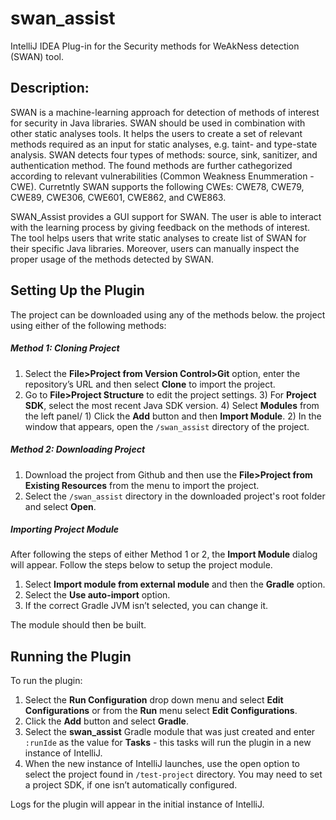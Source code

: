 # swan_assist
IntelliJ IDEA Plug-in for the Security methods for WeAkNess detection (SWAN) tool.

Description: 
-------------
SWAN is a machine-learning approach for detection of methods of interest for security in Java libraries. 
SWAN should be used in combination with other static analyses tools. It helps the users to create a set of relevant methods required as an input for static analyses, e.g. taint- and type-state analysis. 
SWAN detects four types of methods: source, sink, sanitizer, and authentication method. 
The found methods are further cathegorized according to relevant vulnerabilities (Common Weakness Enummeration  - CWE). Curretntly SWAN supports the following CWEs: CWE78, CWE79, CWE89, CWE306, CWE601, CWE862, and CWE863. 

SWAN_Assist provides a GUI support for SWAN. The user is able to interact with the learning process by giving feedback on the methods of interest. 
The tool helps users that write static analyses to create list of SWAN for their specific Java libraries. 
Moreover, users can manually inspect the proper usage of the methods detected by SWAN. 


## Setting Up the Plugin

The project can be downloaded using any of the methods below.  the project using either of the following methods:
##### Method 1: Cloning Project 
1) Select the **File>Project from Version Control>Git** option, enter the repository’s URL and then select **Clone** to import the project.
2) Go to **File>Project Structure** to edit the project settings. 
    3) For **Project SDK**, select the most recent Java SDK version.
    4) Select **Modules** from the left panel/
        1) Click the **Add** button and then **Import Module**. 
        2) In the window that appears, open the ``/swan_assist`` directory of the project.

##### Method 2: Downloading Project
1) Download the project from Github and then use the **File>Project from Existing Resources** from the menu to import the project. 
2) Select the ``/swan_assist`` directory in the downloaded project's root folder and select **Open**.

##### Importing Project Module
After following the steps of either Method 1 or 2, the **Import Module** dialog will appear. Follow the steps below to setup the project module.
1) Select **Import module from external module** and then the **Gradle** option.
2) Select the **Use auto-import** option. 
3) If the correct Gradle JVM isn’t selected, you can change it. 

The module should then be built. 


## Running the Plugin
To run the plugin:

1) Select the **Run Configuration** drop down menu and select **Edit Configurations** or from the **Run** menu select **Edit Configurations**. 
2) Click the **Add** button and select **Gradle**. 
3) Select the **swan_assist** Gradle module that was just created and enter ``:runIde`` as the value for **Tasks** - this tasks will run the plugin in a new instance of IntelliJ. 
4) When the new instance of IntelliJ launches, use the open option to select the project found in ``/test-project`` directory. You may need to set a project SDK, if one isn’t automatically configured. 

Logs for the plugin will appear in the initial instance of IntelliJ.



